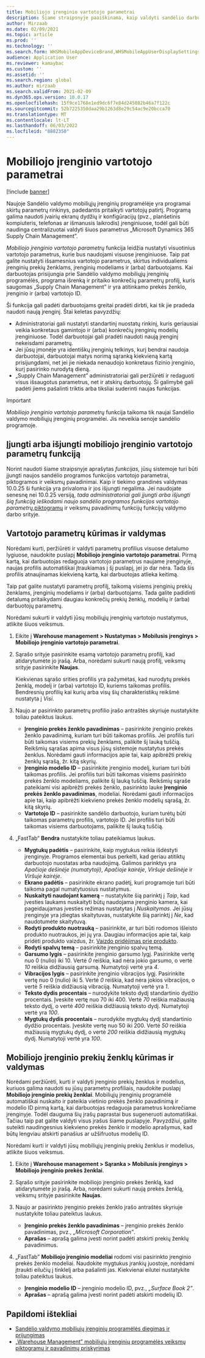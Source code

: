 ```yaml
---
title: Mobiliojo įrenginio vartotojo parametrai
description: Šiame straipsnyje paaiškinama, kaip valdyti sandėlio darbuotojų mobiliojo įrenginio vartotojo parametrus.
author: Mirzaab
ms.date: 02/09/2021
ms.topic: article
ms.prod: ''
ms.technology: ''
ms.search.form: WHSMobileAppDeviceBrand,WHSMobileAppUserDisplaySettings
audience: Application User
ms.reviewer: kamaybac
ms.custom: ''
ms.assetid: ''
ms.search.region: global
ms.author: mirzaab
ms.search.validFrom: 2021-02-09
ms.dyn365.ops.version: 10.0.17
ms.openlocfilehash: 15f9ce1768e1ed9dc6f7e84d245082b46a7f122c
ms.sourcegitcommit: 52b7225350daa29b1263d8e29c54ac9e20bcca70
ms.translationtype: MT
ms.contentlocale: lt-LT
ms.lasthandoff: 06/03/2022
ms.locfileid: "8882350"
---
```

# <a name="mobile-device-user-settings"></a>Mobiliojo įrenginio vartotojo parametrai

[!include [banner](../../includes/banner.md)]

Naujoje Sandėlio valdymo mobiliųjų įrenginių programėlėje yra programai skirtų parametrų rinkinys, padedantis pritaikyti vartotojų patirtį. Programą galima naudoti įvairių ekranų dydžių ir konfigūracijų (pvz., planšetinis kompiuteris, telefonas ar išmanusis laikrodis) įrenginiuose, todėl gali būti naudinga centralizuotai valdyti šiuos parametrus „Microsoft Dynamics 365 Supply Chain Management”.

*Mobiliojo įrenginio vartotojo parametrų* funkcija leidžia nustatyti visuotinius vartotojo parametrus, kurie bus naudojami visuose įrenginiuose. Taip pat galite nustatyti išsamesnius vartotojo parametrus, skirtus individualiems įrenginių prekių ženklams, įrenginių modeliams ir (arba) darbuotojams. Kai darbuotojas prisijungia prie Sandėlio valdymo mobiliųjų įrenginių programėlės, programa išrenką ir pritaiko konkrečių parametrų profilį, kuris saugomas „Supply Chain Management” ir yra atitinkamo prekės ženklo, įrenginio ir (arba) vartotojo ID.

Ši funkcija gali padėti darbuotojams greitai pradėti dirbti, kai tik jie pradeda naudoti naują įrenginį. Štai keletas pavyzdžių:

- Administratoriai gali nustatyti standartinį nuostatų rinkinį, kuris geriausiai veikia konkretaus gamintojo ir (arba) konkrečių įrenginių modelių įrenginiuose. Todėl darbuotojai gali pradėti naudoti naują įrenginį nekeisdami parametrų.
- Jei jūsų įmonėje yra identiškų įrenginių telkinys, kurį bendrai naudoja darbuotojai, darbuotojai matys norimą sąranką kiekvieną kartą prisijungdami, net jei jie niekada nenaudojo konkretaus fizinio įrenginio, kurį pasirinko nurodytą dieną.
- „Supply Chain Management” administratoriai gali peržiūrėti ir redaguoti visus išsaugotus parametrus, net ir atskirų darbuotojų. Ši galimybė gali padėti jiems pašalinti triktis arba tiksliai suderinti naujas funkcijas.

> [!IMPORTANT]
> *Mobiliojo įrenginio vartotojo parametrų* funkcija taikoma tik naujai Sandėlio valdymo mobiliųjų įrenginių programėlei. Jis neveikia senoje sandėlio programoje.

## <a name="turn-the-mobile-device-user-settings-feature-on-or-off"></a>Įjungti arba išjungti mobiliojo įrenginio vartotojo parametrų funkciją

Norint naudoti šiame straipsnyje aprašytas *funkcijas,* jūsų sistemoje turi būti įjungti naujos sandėlio programos funkcijos vartotojo parametrai, piktogramos ir veiksmų pavadinimai. Kaip ir tiekimo grandinės valdymas 10.0.25 ši funkcija yra privaloma ir jos išjungti negalima. Jei naudojate senesnę nei 10.0.25 versiją, *tada administratoriai gali įjungti arba išjungti šią funkciją ieškodami naujo sandėlio programos funkcijos vartotojo parametrų,*[piktogramų](../../fin-ops-core/fin-ops/get-started/feature-management/feature-management-overview.md) ir veiksmų pavadinimų funkcijų funkcijų valdymo darbo srityje.

## <a name="create-and-manage-user-settings"></a>Vartotojo parametrų kūrimas ir valdymas

Norėdami kurti, peržiūrėti ir valdyti parametrų profilius visuose detalumo lygiuose, naudokite puslapį **Mobiliojo įrenginio vartotojo parametrai**. Pirmą kartą, kai darbuotojas redaguoja vartotojo parametrus naujame įrenginyje, naujas profilis automatiškai įtraukiamas į šį puslapį, jei jo dar nėra. Tada šis profilis atnaujinamas kiekvieną kartą, kai darbuotojas atlieka keitimą.

Taip pat galite nustatyti parametrų profilį, taikomą visiems įrenginių prekių ženklams, įrenginių modeliams ir (arba) darbuotojams. Tada galite padidinti detalumą pritaikydami daugiau konkrečių prekių ženklų, modelių ir (arba) darbuotojų parametrų.

Norėdami sukurti ir valdyti jūsų mobiliųjų įrenginių vartotojo nustatymus, atlikite šiuos veiksmus.

1. Eikite į **Warehouse management \> Nustatymas \> Mobilusis įrenginys \> Mobiliojo įrenginio vartotojo parametrai**.
1. Sąrašo srityje pasirinkite esamą vartotojo parametrų profilį, kad atidarytumėte jo įrašą. Arba, norėdami sukurti naują profilį, veiksmų srityje pasirinkite **Naujas**.

    Kiekvienas sąrašo srities profilis yra pažymėtas, kad nurodytų prekės ženklą, modelį ir (arba) vartotojo ID, kuriems taikomas profilis. Bendresnių profilių kai kurių arba visų šių charakteristikų reikšmė nustatyta į *Visi*.

1. Naujo ar pasirinkto parametrų profilio įrašo antraštės skyriuje nustatykite toliau pateiktus laukus.

    - **Įrenginio prekės ženklo pavadinimas** – pasirinkite įrenginio prekės ženklo pavadinimą, kuriam turi būti taikomas profilis. Jei profilis turi būti taikomas visiems prekių ženklams, palikite šį lauką tuščią. Reikšmių sąrašas apima visus jūsų sistemoje nustatytus prekės ženklus. Norėdami gauti informacijos apie tai, kaip apibrėžti prekių ženklų sąrašą, žr. kitą skyrių.
    - **Įrenginio modelio ID** – pasirinkite įrenginio modelį, kuriam turi būti taikomas profilis. Jei profilis turi būti taikomas visiems pasirinkto prekės ženklo modeliams, palikite šį lauką tuščią. Reikšmių sąraše pateikiami visi apibrėžti prekės ženklo, pasirinkto lauke **Įrenginio prekės ženklo pavadinimas**, modeliai. Norėdami gauti informacijos apie tai, kaip apibrėžti kiekvieno prekės ženklo modelių sąrašą, žr. kitą skyrių.
    - **Vartotojo ID** – pasirinkite sandėlio darbuotojo, kuriam turėtų būti taikomas parametrų profilis, vartotojo ID. Jei profilis turi būti taikomas visiems darbuotojams, palikite šį lauką tuščią.

1. „FastTab“ **Bendra** nustatykite toliau pateikiamus laukus.

    - **Mygtukų padėtis** – pasirinkite, kaip mygtukus reikia išdėstyti įrenginyje. Programos elementai bus perkelti, kad geriau atitiktų darbuotojo nuostatas arba naudojimą. Galimos parinktys yra *Apačioje dešinėje (numatytoji)*, *Apačioje kairėje*, *Viršuje dešinėje* ir *Viršuje kairėje*.
    - **Ekrano padėtis** – pasirinkite ekrano padėtį, kuri programoje turi būti taikoma pagal numatytuosius nustatymus.
    - **Nuskaityti naudojant kamerą** – nustatykite šią parinktį į *Taip*, kad įvesties laukams nuskaityti būtų naudojama įrenginio kamera, kai pageidaujamas įvesties režimas nustatytas į *Nuskaitymas*. Jei jūsų įrenginyje yra įdiegtas skaitytuvas, nustatykite šią parinktį į *Ne*, kad naudotumėte skaitytuvą.
    - **Rodyti produkto nuotrauką** – pasirinkite, ar turi būti rodomos išleisto produkto nuotraukos, jei jų yra. Daugiau informacijos apie tai, kaip pridėti produkto vaizdus, žr. [Vaizdo pridėjimas prie produkto](../pim/tasks/add-image-product.md).
    - **Rodyti spalvų temą** – pasirinkite įrenginio spalvų temą.
    - **Garsumo lygis** – pasirinkite įrenginio garsumo lygį. Pasirinkite vertę nuo 0 (nulio) iki 10. Vertė *0* reiškia, kad nėra jokio garsumo, o vertė *10* reiškia didžiausią garsumą. Numatytoji vertė yra *4*.
    - **Vibracijos lygis** – pasirinkite įrenginio vibracijos lygį. Pasirinkite vertę nuo 0 (nulio) iki 5. Vertė *0* reiškia, kad nėra jokios vibracijos, o vertė *5* reiškia didžiausią vibraciją. Numatytoji vertė yra *1*.
    - **Teksto dydis procentais** – nurodykite teksto dydį standartinio dydžio procentais. Įveskite vertę nuo 70 iki 400. Vertė *70* reiškia mažiausią teksto dydį, o vertė *400* reiškia didžiausią teksto dydį. Numatytoji vertė yra *100*.
    - **Mygtukų dydis procentais** – nurodykite mygtukų dydį standartinio dydžio procentais. Įveskite vertę nuo 50 iki 200. Vertė *50* reiškia mažiausią mygtukų dydį, o vertė *200* reiškia didžiausią mygtukų dydį. Numatytoji vertė yra *100*.

## <a name="create-and-manage-mobile-device-brands"></a>Mobiliojo įrenginio prekių ženklų kūrimas ir valdymas

Norėdami peržiūrėti, kurti ir valdyti įrenginio prekių ženklus ir modelius, kuriuos galima naudoti su jūsų parametrų profiliais, naudokite puslapį **Mobiliojo įrenginio prekių ženklai**. Mobiliųjų įrenginių programėlė automatiškai nuskaito ir pateikia vietinio prekės ženklo pavadinimą ir modelio ID pirmą kartą, kai darbuotojas redaguoja parametrus konkrečiame įrenginyje. Todėl dauguma šių įrašų paprastai bus sugeneruoti automatiškai. Tačiau taip pat galite valdyti visus įrašus šiame puslapyje. Pavyzdžiui, galite suteikti naudingesnius kiekvieno prekės ženklo ir modelio aprašymus, kad būtų lengviau atskirti panašius ar užšifruotus modelių ID.

Norėdami kurti ir valdyti jūsų mobiliųjų įrenginių prekių ženklus ir modelius, atlikite šiuos veiksmus.

1. Eikite į **Warehouse management  \> Sąranka \> Mobilusis įrenginys \> Mobiliojo įrenginio prekės ženklai**.
1. Sąrašo srityje pasirinkite mobiliojo įrenginio prekės ženklą, kad atidarytumėte jo įrašą. Arba, norėdami sukurti naują prekės ženklą, veiksmų srityje pasirinkite **Naujas**.
1. Naujo ar pasirinkto įrenginio prekės ženklo įrašo antraštės skyriuje nustatykite toliau pateiktus laukus.

    - **Įrenginio prekės ženklo pavadinimas** – įrenginio prekės ženklo pavadinimas, pvz., *„Microsoft Corporation”*.
    - **Aprašas** – aprašą galima įvesti norint padėti atskirti prekių ženklų pavadinimus.

1. „FastTab” **Mobiliojo įrenginio modeliai** rodomi visi pasirinkto įrenginio prekės ženklo modeliai. Naudokite mygtukus įrankių juostoje, norėdami įtraukti eilučių į tinklelį arba pašalinti jas. Kiekvienai eilutei nustatykite toliau pateiktus laukus.

    - **Įrenginio modelio ID** – įrenginio modelio ID, pvz., *„Surface Book 2”*.
    - **Aprašas** – aprašą galima įvesti norint padėti atskirti modelių ID.

## <a name="additional-resources"></a>Papildomi ištekliai

- [Sandėlio valdymo mobiliųjų įrenginių programėlės diegimas ir prijungimas](install-configure-warehouse-management-app.md)
- [„Warehouse Management” mobiliųjų įrenginių programėlės veiksmų piktogramų ir pavadinimų priskyrimas](step-icons-titles.md)